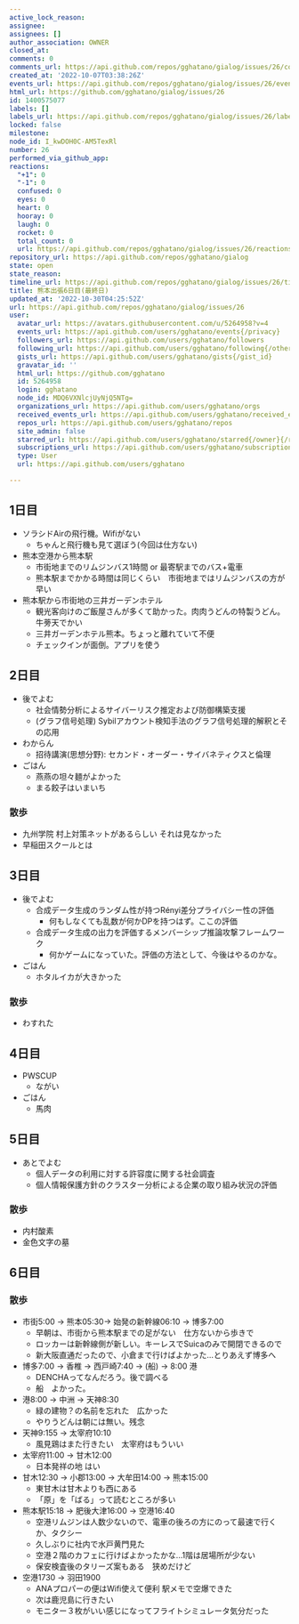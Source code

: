 ```yaml
---
active_lock_reason: 
assignee: 
assignees: []
author_association: OWNER
closed_at: 
comments: 0
comments_url: https://api.github.com/repos/gghatano/gialog/issues/26/comments
created_at: '2022-10-07T03:38:26Z'
events_url: https://api.github.com/repos/gghatano/gialog/issues/26/events
html_url: https://github.com/gghatano/gialog/issues/26
id: 1400575077
labels: []
labels_url: https://api.github.com/repos/gghatano/gialog/issues/26/labels{/name}
locked: false
milestone: 
node_id: I_kwDOH0C-AM5TexRl
number: 26
performed_via_github_app: 
reactions:
  "+1": 0
  "-1": 0
  confused: 0
  eyes: 0
  heart: 0
  hooray: 0
  laugh: 0
  rocket: 0
  total_count: 0
  url: https://api.github.com/repos/gghatano/gialog/issues/26/reactions
repository_url: https://api.github.com/repos/gghatano/gialog
state: open
state_reason: 
timeline_url: https://api.github.com/repos/gghatano/gialog/issues/26/timeline
title: 熊本出張6日目(最終日)
updated_at: '2022-10-30T04:25:52Z'
url: https://api.github.com/repos/gghatano/gialog/issues/26
user:
  avatar_url: https://avatars.githubusercontent.com/u/5264958?v=4
  events_url: https://api.github.com/users/gghatano/events{/privacy}
  followers_url: https://api.github.com/users/gghatano/followers
  following_url: https://api.github.com/users/gghatano/following{/other_user}
  gists_url: https://api.github.com/users/gghatano/gists{/gist_id}
  gravatar_id: ''
  html_url: https://github.com/gghatano
  id: 5264958
  login: gghatano
  node_id: MDQ6VXNlcjUyNjQ5NTg=
  organizations_url: https://api.github.com/users/gghatano/orgs
  received_events_url: https://api.github.com/users/gghatano/received_events
  repos_url: https://api.github.com/users/gghatano/repos
  site_admin: false
  starred_url: https://api.github.com/users/gghatano/starred{/owner}{/repo}
  subscriptions_url: https://api.github.com/users/gghatano/subscriptions
  type: User
  url: https://api.github.com/users/gghatano

---
```

## 1日目
- ソラシドAirの飛行機。Wifiがない
  - ちゃんと飛行機も見て選ぼう(今回は仕方ない)
- 熊本空港から熊本駅
  - 市街地までのリムジンバス1時間 or 最寄駅までのバス+電車
  - 熊本駅までかかる時間は同じくらい　市街地まではリムジンバスの方が早い
- 熊本駅から市街地の三井ガーデンホテル
  - 観光客向けのご飯屋さんが多くて助かった。肉肉うどんの特製うどん。牛蒡天でかい
  - 三井ガーデンホテル熊本。ちょっと離れていて不便
  - チェックインが面倒。アプリを使う

## 2日目
- 後でよむ
  - 社会情勢分析によるサイバーリスク推定および防御構築支援
  - (グラフ信号処理) Sybilアカウント検知手法のグラフ信号処理的解釈とその応用
- わからん
  - 招待講演(思想分野): セカンド・オーダー・サイバネティクスと倫理
- ごはん
  - 燕燕の坦々麺がよかった  
  - まる餃子はいまいち
### 散歩
- 九州学院 村上対策ネットがあるらしい それは見なかった
- 早稲田スクールとは
## 3日目
- 後でよむ
  - 合成データ生成のランダム性が持つRényi差分プライバシー性の評価
    - 何もしなくても乱数が何かDPを持つはず。ここの評価
  - 合成データ生成の出力を評価するメンバーシップ推論攻撃フレームワーク
    - 何かゲームになっていた。評価の方法として、今後はやるのかな。
- ごはん
  - ホタルイカが大きかった
### 散歩
- わすれた
## 4日目
- PWSCUP
  - ながい
- ごはん
  - 馬肉  
## 5日目
- あとでよむ
  - 個人データの利用に対する許容度に関する社会調査
  - 個人情報保護方針のクラスター分析による企業の取り組み状況の評価 
### 散歩
- 内村酸素
- 金色文字の墓
## 6日目
### 散歩
- 市街5:00 -> 熊本05:30-> 始発の新幹線06:10 -> 博多7:00
  - 早朝は、市街から熊本駅までの足がない　仕方ないから歩きで
  - ロッカーは新幹線側が新しい。キーレスでSuicaのみで開閉できるので 
  - 新大阪直通だったので、小倉まで行けばよかった...とりあえず博多へ 
- 博多7:00 -> 香椎 -> 西戸崎7:40 -> (船) -> 8:00 港
   - DENCHAってなんだろう。後で調べる
   - 船　よかった。
- 港8:00 -> 中洲 -> 天神8:30
   - 緑の建物？の名前を忘れた　広かった
   - やりうどんは朝には無い。残念
 - 天神9:155 -> 太宰府10:10 
   -  風見鶏はまた行きたい　太宰府はもういい
 - 太宰府11:00 -> 甘木12:00 
   - 日本発祥の地 はい
 - 甘木12:30 -> 小郡13:00 -> 大牟田14:00 -> 熊本15:00
   - 東甘木は甘木よりも西にある 
   - 「原」を「ばる」って読むところが多い
 - 熊本駅15:18 -> 肥後大津16:00 -> 空港16:40
   - 空港リムジンは人数少ないので、電車の後ろの方にのって最速で行くか、タクシー
   - 久しぶりに社内で水戸黄門見た
   - 空港２階のカフェに行けばよかったかな...1階は居場所が少ない
   - 保安検査後のタリーズ案もある　狭めだけど
 - 空港1730 -> 羽田1900
   - ANAプロパーの便はWifi使えて便利 駅メモで空爆できた
   - 次は鹿児島に行きたい
   - モニター３枚がいい感じになってフライトシミュレータ気分だった